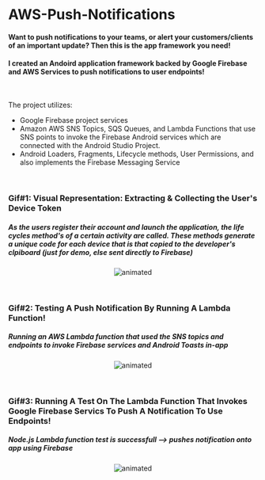 # AWS-Push-Notifications

#### Want to push notifications to your teams, or alert your customers/clients of an important update? Then this is the app framework you need!

#### I created an Andoird application framework backed by Google Firebase and AWS Services to push notifications to user endpoints!

<br>

The project utilizes: 
- Google Firebase  project services 
- Amazon AWS SNS Topics, SQS Queues, and Lambda Functions that use SNS points to invoke the Firebase Android services which are connected with the Android Studio Project. 
- Android Loaders, Fragments, Lifecycle methods, User Permissions, and also implements the Firebase Messaging Service

<br>

### Gif#1: Visual Representation: Extracting & Collecting the User's Device Token
##### As the users register their account and launch the application, the life cycles method's of a certain activity are called. These methods generate a unique code for each device that is that copied to the developer's clpiboard (just for demo, else sent directly to Firebase)
<p align="center">
  <img src="http://g.recordit.co/PAPG7PCUoY.gif" alt="animated" />
</p>

<br>


### Gif#2: Testing A Push Notification By Running A Lambda Function!
##### Running an AWS Lambda function that used the SNS topics and endpoints to invoke Firebase services and Android Toasts in-app
<p align="center">
  <img src="http://g.recordit.co/EraRC3Q2iM.gif" alt="animated" />
</p>

<br>


### Gif#3: Running A Test On The Lambda Function That Invokes Google Firebase Servics To Push A Notification To Use Endpoints!
##### Node.js Lambda function test is successfull --> pushes notification onto app using Firebase
<p align="center">
  <img src="http://g.recordit.co/hc2zJfPwCf.gif" alt="animated" />
</p>

<br>
